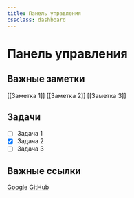 ```yaml
---
title: Панель управления
cssclass: dashboard
---
```


# Панель управления

## Важные заметки

[[Заметка 1]]
[[Заметка 2]]
[[Заметка 3]]

## Задачи

- [ ] Задача 1
- [x] Задача 2
- [ ] Задача 3

## Важные ссылки

[Google](https://www.google.com)
[GitHub](https://github.com)